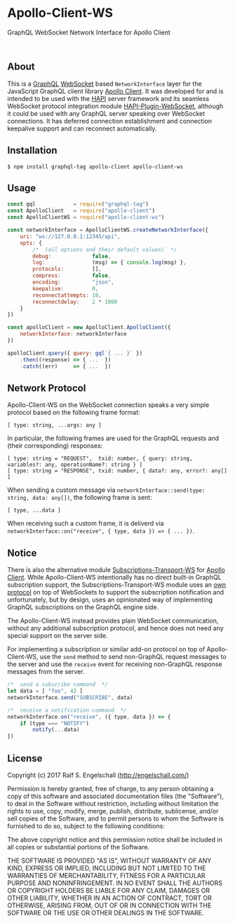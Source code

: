 
Apollo-Client-WS
================

GraphQL WebSocket Network Interface for Apollo Client

<p/>
<img src="https://nodei.co/npm/apollo-client-ws.png?downloads=true&stars=true" alt=""/>

<p/>
<img src="https://david-dm.org/rse/apollo-client-ws.png" alt=""/>

About
-----

This is a [GraphQL](http://graphql.org/)
[WebSocket](https://html.spec.whatwg.org/multipage/comms.html#network)
based `NetworkInterface` layer for the JavaScript GraphQL client library
[Apollo Client](https://github.com/apollographql/apollo-client).
It was developed for and is intended to be used with the [HAPI](http://hapijs.com/) server
framework and its seamless WebSocket protocol integration module
[HAPI-Plugin-WebSocket](https://github.com/rse/hapi-plugin-websocket),
although it could be used with any GraphQL server speaking over
WebSocket connections. It has deferred connection establishment and
connection keepalive support and can reconnect automatically.

Installation
------------

```shell
$ npm install graphql-tag apollo-client apollo-client-ws
```

Usage
-----

```js
const gql            = require("graphql-tag")
const ApolloClient   = require("apollo-client")
const ApolloClientWS = require("apollo-client-ws")

const networkInterface = ApolloClientWS.createNetworkInterface({
    uri: "ws://127.0.0.1:12345/api",
    opts: {
        /*  (all options and their default values)  */
        debug:             false,
        log:               (msg) => { console.log(msg) },
        protocols:         [],
        compress:          false,
        encoding:          "json",
        keepalive:         0,
        reconnectattempts: 10,
        reconnectdelay:    2 * 1000
    }
})

const apolloClient = new ApolloClient.ApolloClient({
    networkInterface: networkInterface
})

apolloClient.query({ query: gql`{ ... }` })
    .then((response) => { ...  })
    .catch((err)     => { ...  })
```

Network Protocol
----------------

Apollo-Client-WS on the WebSocket connection speaks a very simple
protocol based on the following frame format:

```
[ type: string, ...args: any ]
```

In particular, the following frames are used for the GraphQL requests
and (their corresponding) responses:

```
[ type: string = "REQUEST",  txid: number, { query: string, variables?: any, operationName?: string } ]
[ type: string = "RESPONSE", txid: number, { data?: any, error?: any[] ]
```

When sending a custom message via `networkInterface::send(type: string, data: any[])`,
the following frame is sent:

```
[ type, ...data ]
```

When receiving such a custom frame, it is deliverd via `networkInterface::on("receive", { type, data }) => { ... })`.

Notice
------

There is also the alternative module
[Subscriptions-Transport-WS](https://github.com/apollographql/subscriptions-transport-ws)
for [Apollo Client](https://github.com/apollographql/apollo-client). While
Apollo-Client-WS
intentionally has no direct built-in GraphQL subscription support,
the Subscriptions-Transport-WS module uses an
[own protocol](https://github.com/apollographql/subscriptions-transport-ws/blob/master/src/message-types.ts)
on top of WebSockets to support the subscription notification and
unfortunately, but by design, uses an opinionated way of implementing GraphQL subscriptions
on the GraphQL engine side.

The Apollo-Client-WS instead provides plain WebSocket
communication, without any additional subscription protocol, and hence
does not need any special support on the server side.

For implementing a subscription or similar add-on protocol on top
of Apollo-Client-WS, use the `send` method to send non-GraphQL
request messages to the server and use the `receive` event for
receiving non-GraphQL response messages from the server.

```js
/*  send a subscribe command  */
let data = [ "foo", 42 ]
networkInterface.send("SUBSCRIBE", data)

/*  receive a notification command  */
networkInterface.on("receive", ({ type, data }) => {
    if (type === "NOTIFY")
        notify(...data)
})
```

License
-------

Copyright (c) 2017 Ralf S. Engelschall (http://engelschall.com/)

Permission is hereby granted, free of charge, to any person obtaining
a copy of this software and associated documentation files (the
"Software"), to deal in the Software without restriction, including
without limitation the rights to use, copy, modify, merge, publish,
distribute, sublicense, and/or sell copies of the Software, and to
permit persons to whom the Software is furnished to do so, subject to
the following conditions:

The above copyright notice and this permission notice shall be included
in all copies or substantial portions of the Software.

THE SOFTWARE IS PROVIDED "AS IS", WITHOUT WARRANTY OF ANY KIND,
EXPRESS OR IMPLIED, INCLUDING BUT NOT LIMITED TO THE WARRANTIES OF
MERCHANTABILITY, FITNESS FOR A PARTICULAR PURPOSE AND NONINFRINGEMENT.
IN NO EVENT SHALL THE AUTHORS OR COPYRIGHT HOLDERS BE LIABLE FOR ANY
CLAIM, DAMAGES OR OTHER LIABILITY, WHETHER IN AN ACTION OF CONTRACT,
TORT OR OTHERWISE, ARISING FROM, OUT OF OR IN CONNECTION WITH THE
SOFTWARE OR THE USE OR OTHER DEALINGS IN THE SOFTWARE.

